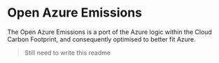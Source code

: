 # Open Azure Emissions
The Open Azure Emissions is a port of the Azure logic within the Cloud Carbon Footprint, and consequently optimised to better fit Azure.

> Still need to write this readme
